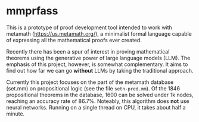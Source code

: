 # mmprfass

This is a prototype of proof development tool intended to work with metamath (https://us.metamath.org/), a minimalist formal language capable of expressing all the mathematical proofs ever created.

Recently there has been a spur of interest in proving mathematical theorems using the generative power of large language models (LLM). The emphasis of this project, however, is somewhat complementary. It aims to find out how far we can go **without** LLMs by taking the traditional approach.

Currently this project focuses on the part of the metamath database (set.mm) on propositional logic (see the file `setn-pred.mm`). Of the 1846 propositional theorems in the database, 1600 can be solved under 1k nodes, reaching an accuracy rate of 86.7%. Noteably, this algorithm does **not** use neural networks. Running on a single thread on CPU, it takes about half a minute.
